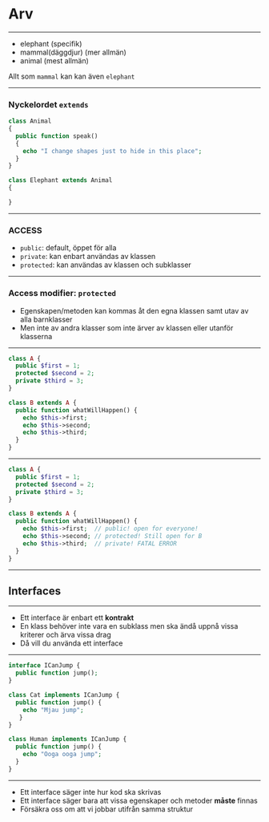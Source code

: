 # Arv

---

* elephant (specifik) 
* mammal(däggdjur) (mer allmän) 
* animal (mest allmän)

Allt som `mammal` kan kan även `elephant`

---

### Nyckelordet `extends`

```php
class Animal
{
  public function speak()
  {
    echo "I change shapes just to hide in this place";
  }
}

class Elephant extends Animal
{

}
```

---

### ACCESS

* `public`: default, öppet för alla
* `private`: kan enbart användas av klassen
* `protected`: kan användas av klassen och subklasser

---

### Access modifier: `protected`

* Egenskapen/metoden kan kommas åt den egna klassen samt utav av alla barnklasser
* Men inte av andra klasser som inte ärver av klassen eller utanför klasserna

---

```php
class A {
  public $first = 1;
  protected $second = 2;
  private $third = 3;
}

class B extends A {
  public function whatWillHappen() {
    echo $this->first;
    echo $this->second;
    echo $this->third;
  }
}

```

---

```php
class A {
  public $first = 1;
  protected $second = 2;
  private $third = 3;
}

class B extends A {
  public function whatWillHappen() {
    echo $this->first;  // public! open for everyone!
    echo $this->second; // protected! Still open for B
    echo $this->third;  // private! FATAL ERROR
  }
}
```

---

## **Interfaces**

---

* Ett interface är enbart ett **kontrakt**
* En klass behöver inte vara en subklass men ska ändå uppnå vissa kriterer och ärva vissa drag
* Då vill du använda ett interface

---

```php
interface ICanJump {
  public function jump();
}

class Cat implements ICanJump {
  public function jump() {
    echo "Mjau jump";
   }
}

class Human implements ICanJump {
  public function jump() {
    echo "Ooga ooga jump";
  }
}
```

---

* Ett interface säger inte hur kod ska skrivas
* Ett interface säger bara att vissa egenskaper och metoder **måste** finnas
* Försäkra oss om att vi jobbar utifrån samma struktur
